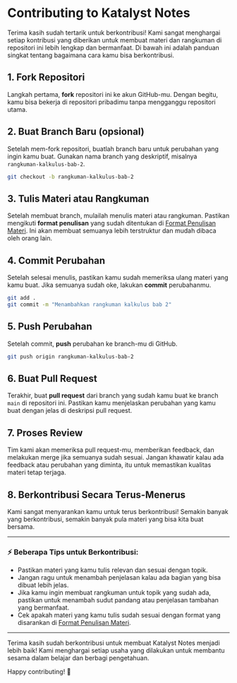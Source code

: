 # Contributing to Katalyst Notes

Terima kasih sudah tertarik untuk berkontribusi! Kami sangat menghargai setiap kontribusi yang diberikan untuk membuat materi dan rangkuman di repositori ini lebih lengkap dan bermanfaat. Di bawah ini adalah panduan singkat tentang bagaimana cara kamu bisa berkontribusi.

## 1. Fork Repositori

Langkah pertama, **fork** repositori ini ke akun GitHub-mu. Dengan begitu, kamu bisa bekerja di repositori pribadimu tanpa mengganggu repositori utama.

## 2. Buat Branch Baru (opsional)

Setelah mem-fork repositori, buatlah branch baru untuk perubahan yang ingin kamu buat. Gunakan nama branch yang deskriptif, misalnya `rangkuman-kalkulus-bab-2`.

```bash
git checkout -b rangkuman-kalkulus-bab-2
```

## 3. Tulis Materi atau Rangkuman

Setelah membuat branch, mulailah menulis materi atau rangkuman. Pastikan mengikuti **format penulisan** yang sudah ditentukan di [Format Penulisan Materi](format-penulisan.md). Ini akan membuat semuanya lebih terstruktur dan mudah dibaca oleh orang lain.

## 4. Commit Perubahan

Setelah selesai menulis, pastikan kamu sudah memeriksa ulang materi yang kamu buat. Jika semuanya sudah oke, lakukan **commit** perubahanmu.

```bash
git add .
git commit -m "Menambahkan rangkuman kalkulus bab 2"
```

## 5. Push Perubahan

Setelah commit, **push** perubahan ke branch-mu di GitHub.

```bash
git push origin rangkuman-kalkulus-bab-2
```
## 6. Buat Pull Request

Terakhir, buat **pull request** dari branch yang sudah kamu buat ke branch `main` di repositori ini. Pastikan kamu menjelaskan perubahan yang kamu buat dengan jelas di deskripsi pull request.

## 7. Proses Review

Tim kami akan memeriksa pull request-mu, memberikan feedback, dan melakukan merge jika semuanya sudah sesuai. Jangan khawatir kalau ada feedback atau perubahan yang diminta, itu untuk memastikan kualitas materi tetap terjaga.

## 8. Berkontribusi Secara Terus-Menerus

Kami sangat menyarankan kamu untuk terus berkontribusi! Semakin banyak yang berkontribusi, semakin banyak pula materi yang bisa kita buat bersama.

---

### ⚡️ **Beberapa Tips untuk Berkontribusi:**
- Pastikan materi yang kamu tulis relevan dan sesuai dengan topik.
- Jangan ragu untuk menambah penjelasan kalau ada bagian yang bisa dibuat lebih jelas.
- Jika kamu ingin membuat rangkuman untuk topik yang sudah ada, pastikan untuk menambah sudut pandang atau penjelasan tambahan yang bermanfaat.
- Cek apakah materi yang kamu tulis sudah sesuai dengan format yang disarankan di [Format Penulisan Materi](format-penulisan.md).

---

Terima kasih sudah berkontribusi untuk membuat Katalyst Notes menjadi lebih baik! Kami menghargai setiap usaha yang dilakukan untuk membantu sesama dalam belajar dan berbagi pengetahuan.

Happy contributing! 🎉
